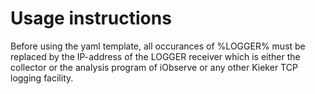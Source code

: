 # Usage instructions

Before using the yaml template, all occurances of %LOGGER% must
be replaced by the IP-address of the LOGGER receiver which is either
the collector or the analysis program of iObserve or any other Kieker
TCP logging facility.




